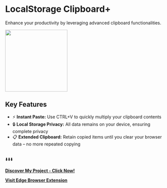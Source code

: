# LocalStorage Clipboard+
Enhance your productivity by leveraging advanced clipboard functionalities.
<br>

<img src="https://github.com/tobwil/markdown_content/assets/72387477/84577c0f-ef78-4280-97a5-03c4630eab5c" width="200" height="200">
<br>

## Key Features

* ⚡ **Instant Paste:** Use CTRL+V to quickly multiply your clipboard contents
* 🔒 **Local Storage Privacy:** All data remains on your device, ensuring complete privacy
* 📋 **Extended Clipboard:** Retain copied items until you clear your browser data – no more repeated copying
<br>
⬇️⬇️⬇️

<i class="fa-solid fa-up-right-from-square"></i> **[ Discover My Project - Click Now!](https://a.picoapps.xyz/administration-deal)**

**<i class="fa-solid fa-up-right-from-square"></i>[ Visit Edge Browser Extension](https://microsoftedge.microsoft.com/addons/detail/localstorage-clipboard/pcahepbhdanoejneffecomjnhpmadgcb)**

